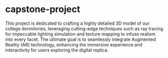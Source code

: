 # capstone-project
 
This project is dedicated to crafting a highly detailed 3D model of our college dormitories, leveraging cutting-edge techniques such as ray tracing for impeccable lighting simulation and texture mapping to infuse realism into every facet. The ultimate goal is to seamlessly integrate Augmented Reality (AR) technology, enhancing the immersive experience and interactivity for users exploring the digital replica.